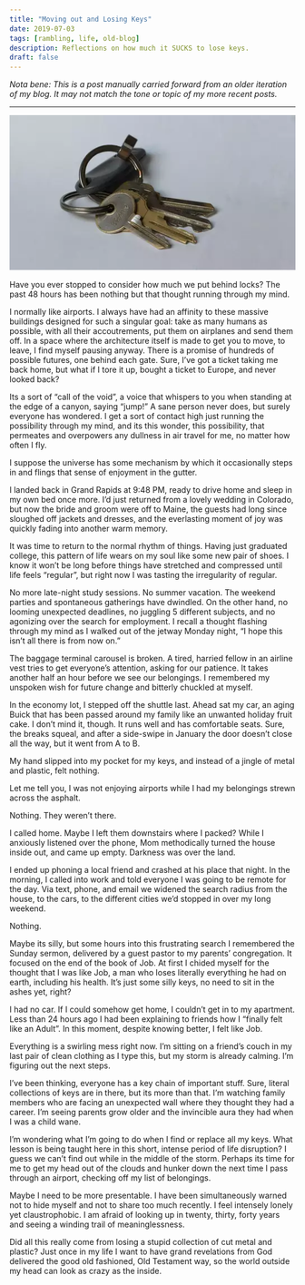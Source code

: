 ```yaml
---
title: "Moving out and Losing Keys"
date: 2019-07-03
tags: [rambling, life, old-blog]
description: Reflections on how much it SUCKS to lose keys.
draft: false
---
```


*Nota bene: This is a post manually carried forward from an older iteration of my blog. It may not match the tone or
topic of my more recent posts.*

---
![A lonely set of keys](keys.webp)

Have you ever stopped to consider how much we put behind locks? The past 48 hours has been nothing but that thought
running through my mind.

I normally like airports. I always have had an affinity to these massive buildings designed for such a singular goal:
take as many humans as possible, with all their accoutrements, put them on airplanes and send them off. In a space where
the architecture itself is made to get you to move, to leave, I find myself pausing anyway. There is a promise of
hundreds of possible futures, one behind each gate. Sure, I’ve got a ticket taking me back home, but what if I tore it
up, bought a ticket to Europe, and never looked back?

Its a sort of “call of the void”, a voice that whispers to you when standing at the edge of a canyon, saying “jump!” A
sane person never does, but surely everyone has wondered. I get a sort of contact high just running the possibility
through my mind, and its this wonder, this possibility, that permeates and overpowers any dullness in air travel for me,
no matter how often I fly.

I suppose the universe has some mechanism by which it occasionally steps in and flings that sense of enjoyment in the
gutter.

I landed back in Grand Rapids at 9:48 PM, ready to drive home and sleep in my own bed once more. I’d just returned from
a lovely wedding in Colorado, but now the bride and groom were off to Maine, the guests had long since sloughed off
jackets and dresses, and the everlasting moment of joy was quickly fading into another warm memory.

It was time to return to the normal rhythm of things. Having just graduated college, this pattern of life wears on my
soul like some new pair of shoes. I know it won’t be long before things have stretched and compressed until life feels
“regular”, but right now I was tasting the irregularity of regular.

No more late-night study sessions. No summer vacation. The weekend parties and spontaneous gatherings have dwindled. On
the other hand, no looming unexpected deadlines, no juggling 5 different subjects, and no agonizing over the search for
employment. I recall a thought flashing through my mind as I walked out of the jetway Monday night, “I hope this isn’t
all there is from now on.”

The baggage terminal carousel is broken. A tired, harried fellow in an airline vest tries to get everyone’s attention,
asking for our patience. It takes another half an hour before we see our belongings. I remembered my unspoken wish for
future change and bitterly chuckled at myself.

In the economy lot, I stepped off the shuttle last. Ahead sat my car, an aging Buick that has been passed around my
family like an unwanted holiday fruit cake. I don’t mind it, though. It runs well and has comfortable seats. Sure, the
breaks squeal, and after a side-swipe in January the door doesn’t close all the way, but it went from A to B.

My hand slipped into my pocket for my keys, and instead of a jingle of metal and plastic, felt nothing.

Let me tell you, I was not enjoying airports while I had my belongings strewn across the asphalt.

Nothing. They weren’t there.

I called home. Maybe I left them downstairs where I packed? While I anxiously listened over the phone, Mom methodically
turned the house inside out, and came up empty. Darkness was over the land.

I ended up phoning a local friend and crashed at his place that night. In the morning, I called into work and told
everyone I was going to be remote for the day. Via text, phone, and email we widened the search radius from the house,
to the cars, to the different cities we’d stopped in over my long weekend.

Nothing.

Maybe its silly, but some hours into this frustrating search I remembered the Sunday sermon, delivered by a guest pastor
to my parents’ congregation. It focused on the end of the book of Job. At first I chided myself for the thought that I
was like Job, a man who loses literally everything he had on earth, including his health. It’s just some silly keys, no
need to sit in the ashes yet, right?

I had no car. If I could somehow get home, I couldn’t get in to my apartment. Less than 24 hours ago I had been
explaining to friends how I “finally felt like an Adult”. In this moment, despite knowing better, I felt like Job.

Everything is a swirling mess right now. I’m sitting on a friend’s couch in my last pair of clean clothing as I type
this, but my storm is already calming. I’m figuring out the next steps.

I’ve been thinking, everyone has a key chain of important stuff. Sure, literal collections of keys are in there, but its
more than that. I’m watching family members who are facing an unexpected wall where they thought they had a career. I’m
seeing parents grow older and the invincible aura they had when I was a child wane.

I’m wondering what I’m going to do when I find or replace all my keys. What lesson is being taught here in this short,
intense period of life disruption? I guess we can’t find out while in the middle of the storm. Perhaps its time for me
to get my head out of the clouds and hunker down the next time I pass through an airport, checking off my list of
belongings.

Maybe I need to be more presentable. I have been simultaneously warned not to hide myself and not to share too much
recently. I feel intensely lonely yet claustrophobic. I am afraid of looking up in twenty, thirty, forty years and
seeing a winding trail of meaninglessness.

Did all this really come from losing a stupid collection of cut metal and plastic? Just once in my life I want to have
grand revelations from God delivered the good old fashioned, Old Testament way, so the world outside my head can look as
crazy as the inside.
